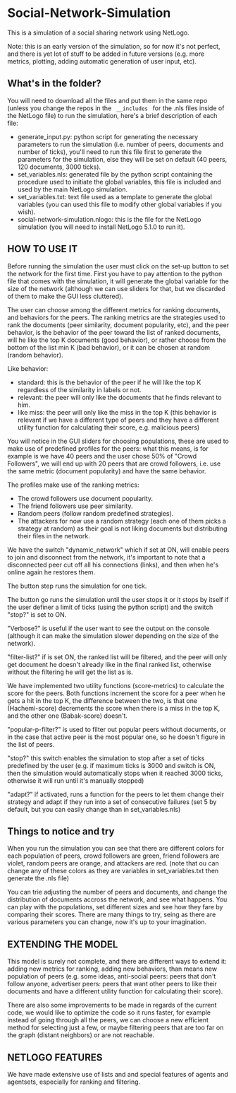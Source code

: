 # Social-Network-Simulation
This is a simulation of a social sharing network using NetLogo.

Note: this is an early version of the simulation, so for now it's not perfect, and there is yet lot of stuff to be added in future versions (e.g. more metrics, plotting, adding automatic generation of user input, etc).

## What's in the folder?

You will need to download all the files and put them in the same repo (unless you change the repos in the <code> __includes </code> for the .nls files inside of the NetLogo file) to run the simulation, here's a brief description of each file:
* generate_input.py: python script for generating the necessary parameters to run the simulation (i.e. number of peers, documents and number of ticks), you'll need to run this file first to generate the parameters for the simulation, else they will be set on default (40 peers, 120 documents, 3000 ticks).
* set_variables.nls: generated file by the python script containing the procedure used to initiate the global variables, this file is included and used by the main NetLogo simulation.
* set_variables.txt: text file used as a template to generate the global variables (you can used this file to modify other global variables if you wish).
* social-network-simulation.nlogo: this is the file for the NetLogo simulation (you will need to install NetLogo 5.1.0 to run it).

## HOW TO USE IT

Before running the simulation the user must click on the set-up button to set the network for the first time.
First you have to pay attention to the python file that comes with the simulation, it will generate the global variable for the size of the network (although we can use sliders for that, but we discarded of them to make the GUI less cluttered).

The user can choose among the different metrics for ranking documents, and behaviors for the peers. The ranking metrics are the strategies used to rank the documents (peer similarity, document popularity, etc), and the peer behavior, is the behavior of the peer toward the list of ranked documents, will he like the top K documents (good behavior), or rather choose from the bottom of the list min K (bad behavior), or it can be chosen at random (random behavior).

Like behavior: 
- standard: this is the behavior of the peer if he will like the top K regardless of the similarity in labels or not.
- relevant: the peer will only like the documents that he finds relevant to him.
- like miss: the peer will only like the miss in the top K (this behavior is relevant if we have a different type of peers and they have a different utility function for calculating their score, e.g. malicious peers)

You will notice in the GUI sliders for choosing populations, these are used to make use of predefined profiles for the peers: what this means, is for example is we have 40 peers and the user chose 50% of "Crowd Followers", we will end up with 20 peers that are crowd followers, i.e. use the same metric (document popularity) and have the same behavior.

The profiles make use of the ranking metrics:
* The crowd followers use document popularity.
* The friend followers use peer similarity.
* Random peers (follow random predefined strategies).
* The attackers for now use a random strategy (each one of them picks a strategy at random) as their goal is not liking documents but distributing their files in the network.

We have the switch "dynamic_network" which if set at ON, will enable peers to join and disconnect from the network, it's important to note that a disconnected peer cut off all his connections (links), and then when he's online again he restores them.

The button step runs the simulation for one tick.

The button go runs the simulation until the user stops it or it stops by itself if the user definer a limit of ticks (using the python script) and the switch "stop?" is set to ON.

"Verbose?" is useful if the user want to see the output on the console (although it can make the simulation slower depending on the size of the network).

"filter-list?" if is set ON, the ranked list will be filtered, and the peer will only get document he doesn't already like in the final ranked list, otherwise without the filtering he will get the list as is.

We have implemented two utility functions (score-metrics) to calculate the score for the peers. Both functions increment the score for a peer when he gets a hit in the top K, the difference between the two, is that one (Hachemi-score) decrements the score when there is a miss in the top K, and the other one (Babak-score) doesn't.

"popular-p-filter?" is used to filter out popular peers without documents, or in the case that active peer is the most popular one, so he doesn't figure in the list of peers.

"stop?" this switch enables the simulation to stop after a set of ticks predefined by the user (e.g. if maximum ticks is 3000 and switch is ON, then the simulation would automatically stops when it reached 3000 ticks, otherwise it will run until it's manually stopped)

"adapt?" if activated, runs a function for the peers to let them change their strategy and adapt if they run into a set of consecutive failures (set 5 by default, but you can easily change than in set_variables.nls)

## Things to notice and try

When you run the simulation you can see that there are different colors for each population of peers, crowd followers are green, friend followers are violet, random peers are orange, and attackers are red. (note that ou can change any of these colors as they are variables in set_variables.txt then generate the .nls file)

You can trie adjusting the number of peers and documents, and change the distribution of documents accross the network, and see what happens. You can play with the populations, set different sizes and see how they fare by comparing their scores. There are many things to try, seing as there are various parameters you can change, now it's up to your imagination.

## EXTENDING THE MODEL

This model is surely not complete, and there are different ways to extend it: adding new metrics for ranking, adding new behaviors, than means new population of peers (e.g. some ideas, anti-social peers: peers that don't follow anyone, advertiser peers: peers that want other peers to like their documents and have a different utility function for calculating their score).

There are also some improvements to be made in regards of the current code, we would like to optimize the code so it runs faster, for example instead of going through all the peers, we can choose a new efficient method for selecting just a few, or maybe filtering peers that are too far on the graph (distant neighbors) or are not reachable.

## NETLOGO FEATURES

We have made extensive use of lists and and special features of agents and agentsets, especially for ranking and filtering.


